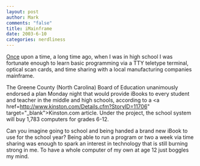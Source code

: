 ```yaml
--- 
layout: post
author: Mark
comments: "false"
title: iMainframe
date: 2003-6-10
categories: nerdliness
---
```

<a href="http://www.zanshin.net/blogs/000204.html#000204" target="_blank">Once</a> upon a time, a long time ago, when I was in high school I was fortunate enough to learn basic programming via a TTY teletype terminal, optical scan cards, and time sharing with a local manufacturing companies mainframe.

The Greene County (North Carolina) Board of Education unanimously endorsed a plan Monday night that would provide iBooks to every student and teacher in the middle and high schools, according to a <a href=http://www.kinston.com/Details.cfm?StoryID=11706" target="_blank">Kinston.com</a> article. Under the project, the school system will buy 1,783 computers for grades 6-12.

Can you imagine going to school and being handed a brand new iBook to use for the school year? Being able to run a program or two a week via time sharing was enough to spark an interest in technology that is still burning strong in me. To have a whole computer of my own at age 12 just boggles my mind.
